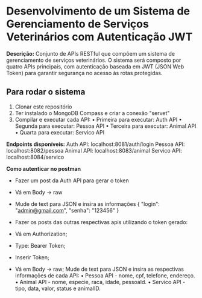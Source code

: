 # Desenvolvimento de um Sistema de Gerenciamento de Serviços Veterinários com Autenticação JWT

**Descrição:**
Conjunto de APIs RESTful que compõem um sistema de gerenciamento de serviços veterinários. O sistema será composto por quatro
APIs principais, com autenticação baseada em JWT (JSON Web Token) para garantir segurança no acesso às rotas protegidas.

## Para rodar o sistema
1. Clonar este repositório
2. Ter instalado o MongoDB Compass e criar a conexão "servet"
3. Compilar e executar cada API:
  • Primeira para executar: Auth API
  • Segunda para executar: Pessoa API
  • Terceira para executar: Animal API
  • Quarta para executar: Servico API

**Endpoints disponíveis:**
Auth API: localhost:8081/auth/login
Pessoa API: localhost:8082/pessoa
Animal API: localhost:8083/animal
Servico API: localhost:8084/servico

**Como autenticar no postman**  
- Fazer um post da Auth API para gerar o token
- Vá em Body -> raw
- Mude de text para JSON e insira as informações
{
  "login": "admin@gmail.com",
  "senha": "123456"
}

- Fazer os posts das outras respectivas apis utilizando o token gerado:
- Vá em Authorization;
- Type: Bearer Token;
- Inserir Token;
- Vá em Body -> raw;
Mude de text para JSON e insira as respectivas informações de cada API:
  • Pessoa API - nome, cpf, telefone, endereço.
  • Animal API - nome, especie, raca, idade, pessoaId.
  • Servico API - tipo, data, valor, status e animalID.







